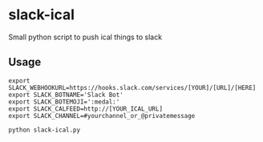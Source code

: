 # slack-ical

Small python script to push ical things to slack

## Usage

```
export SLACK_WEBHOOKURL=https://hooks.slack.com/services/[YOUR]/[URL]/[HERE]
export SLACK_BOTNAME='Slack Bot'
export SLACK_BOTEMOJI=':medal:'
export SLACK_CALFEED=http://[YOUR_ICAL_URL]
export SLACK_CHANNEL=#yourchannel_or_@privatemessage

python slack-ical.py
```
